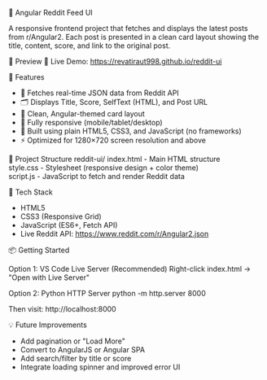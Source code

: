 🧠 Angular Reddit Feed UI

A responsive frontend project that fetches and displays the latest posts from r/Angular2. Each post is presented in a clean card layout showing the title, content, score, and link to the original post.

📸 Preview
🔗 Live Demo: https://revatiraut998.github.io/reddit-ui

🚀 Features
- 📡 Fetches real-time JSON data from Reddit API
- 🗂 Displays Title, Score, SelfText (HTML), and Post URL
- 🎨 Clean, Angular-themed card layout
- 📱 Fully responsive (mobile/tablet/desktop)
- 🧰 Built using plain HTML5, CSS3, and JavaScript (no frameworks)
- ⚡ Optimized for 1280×720 screen resolution and above

📁 Project Structure
reddit-ui/
  index.html     - Main HTML structure  
  style.css      - Stylesheet (responsive design + color theme)  
  script.js      - JavaScript to fetch and render Reddit data  


🧪 Tech Stack
- HTML5
- CSS3 (Responsive Grid)
- JavaScript (ES6+, Fetch API)
- Live Reddit API: https://www.reddit.com/r/Angular2.json

📦 Getting Started

Option 1: VS Code Live Server (Recommended)
Right-click index.html → "Open with Live Server"

Option 2: Python HTTP Server
python -m http.server 8000

Then visit: http://localhost:8000

💡 Future Improvements
- Add pagination or "Load More"
- Convert to AngularJS or Angular SPA
- Add search/filter by title or score
- Integrate loading spinner and improved error UI
